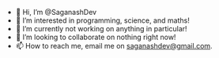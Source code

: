 - 👋 Hi, I’m @SaganashDev
- 👀 I’m interested in programming, science, and maths!
- 🌱 I’m currently not working on anything in particular!
- 💞️ I’m looking to collaborate on nothing right now!
- 📫 How to reach me, email me on saganashdev@gmail.com.

<!---
SaganashDev/SaganashDev is a ✨ special ✨ repository because its `README.md` (this file) appears on your GitHub profile.
You can click the Preview link to take a look at your changes.
--->
